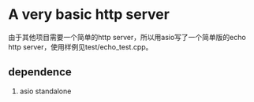 # A very basic http server 
由于其他项目需要一个简单的http server，所以用asio写了一个简单版的echo http server，使用样例见test/echo_test.cpp。

## dependence

1. asio standalone
